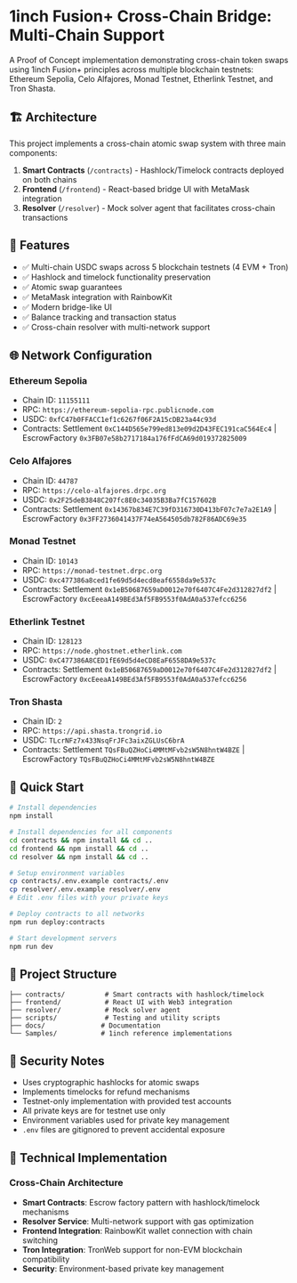 # 1inch Fusion+ Cross-Chain Bridge: Multi-Chain Support

A Proof of Concept implementation demonstrating cross-chain token swaps using 1inch Fusion+ principles across multiple blockchain testnets: Ethereum Sepolia, Celo Alfajores, Monad Testnet, Etherlink Testnet, and Tron Shasta.

## 🏗️ Architecture

This project implements a cross-chain atomic swap system with three main components:

1. **Smart Contracts** (`/contracts`) - Hashlock/Timelock contracts deployed on both chains
2. **Frontend** (`/frontend`) - React-based bridge UI with MetaMask integration
3. **Resolver** (`/resolver`) - Mock solver agent that facilitates cross-chain transactions

## 🔧 Features

- ✅ Multi-chain USDC swaps across 5 blockchain testnets (4 EVM + Tron)
- ✅ Hashlock and timelock functionality preservation  
- ✅ Atomic swap guarantees
- ✅ MetaMask integration with RainbowKit
- ✅ Modern bridge-like UI
- ✅ Balance tracking and transaction status
- ✅ Cross-chain resolver with multi-network support

## 🌐 Network Configuration

### Ethereum Sepolia
- Chain ID: `11155111`
- RPC: `https://ethereum-sepolia-rpc.publicnode.com`
- USDC: `0xfC47b0FFACC1ef1c6267f06F2A15cDB23a44c93d`
- Contracts: Settlement `0xC144D565e799ed813e09d2D43FEC191caC564Ec4` | EscrowFactory `0x3FB07e58b2717184a176fFdCA69d019372825009`

### Celo Alfajores
- Chain ID: `44787`
- RPC: `https://celo-alfajores.drpc.org`
- USDC: `0x2F25deB3848C207fc8E0c34035B3Ba7fC157602B`
- Contracts: Settlement `0x14367b834E7C39fD316730D413bF07c7e7a2E1A9` | EscrowFactory `0x3FF2736041437F74eA564505db782F86ADC69e35`

### Monad Testnet
- Chain ID: `10143`
- RPC: `https://monad-testnet.drpc.org`
- USDC: `0xc477386a8ced1fe69d5d4ecd8eaf6558da9e537c`
- Contracts: Settlement `0x1eB50687659aD0012e70f6407C4Fe2d312827df2` | EscrowFactory `0xcEeeaA149BEd3Af5FB9553f0AdA0a537efcc6256`

### Etherlink Testnet
- Chain ID: `128123`
- RPC: `https://node.ghostnet.etherlink.com`
- USDC: `0xC477386A8CED1fE69d5d4eCD8EaF6558DA9e537c`
- Contracts: Settlement `0x1eB50687659aD0012e70f6407C4Fe2d312827df2` | EscrowFactory `0xcEeeaA149BEd3Af5FB9553f0AdA0a537efcc6256`

### Tron Shasta
- Chain ID: `2`
- RPC: `https://api.shasta.trongrid.io`
- USDC: `TLcrNFz7x433NsqFrJFc3aixZGLUsC6brA`
- Contracts: Settlement `TQsFBuQZHoCi4MMtMFvb2sW5N8hntW4BZE` | EscrowFactory `TQsFBuQZHoCi4MMtMFvb2sW5N8hntW4BZE`

## 🚀 Quick Start

```bash
# Install dependencies
npm install

# Install dependencies for all components
cd contracts && npm install && cd ..
cd frontend && npm install && cd ..
cd resolver && npm install && cd ..

# Setup environment variables
cp contracts/.env.example contracts/.env
cp resolver/.env.example resolver/.env
# Edit .env files with your private keys

# Deploy contracts to all networks
npm run deploy:contracts

# Start development servers
npm run dev
```

## 📁 Project Structure

```
├── contracts/          # Smart contracts with hashlock/timelock
├── frontend/           # React UI with Web3 integration
├── resolver/           # Mock solver agent
├── scripts/            # Testing and utility scripts
├── docs/              # Documentation
└── Samples/           # 1inch reference implementations
```

## 🔐 Security Notes

- Uses cryptographic hashlocks for atomic swaps
- Implements timelocks for refund mechanisms
- Testnet-only implementation with provided test accounts
- All private keys are for testnet use only
- Environment variables used for private key management
- `.env` files are gitignored to prevent accidental exposure

## 🔧 Technical Implementation

### Cross-Chain Architecture
- **Smart Contracts**: Escrow factory pattern with hashlock/timelock mechanisms
- **Resolver Service**: Multi-network support with gas optimization
- **Frontend Integration**: RainbowKit wallet connection with chain switching
- **Tron Integration**: TronWeb support for non-EVM blockchain compatibility
- **Security**: Environment-based private key management
